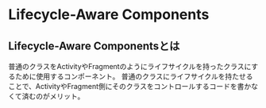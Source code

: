 # Lifecycle-Aware Components

## Lifecycle-Aware Componentsとは

普通のクラスをActivityやFragmentのようにライフサイクルを持ったクラスにするために使用するコンポーネント。
普通のクラスにライフサイクルを持たせることで、ActivityやFragment側にそのクラスをコントロールするコードを書かなくて済むのがメリット。

